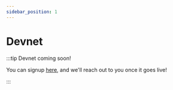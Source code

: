```yaml
---
sidebar_position: 1
---
```

# Devnet

:::tip Devnet coming soon!

You can signup [here](https://airtable.com/appr3wKRsn4VoOvpi/pagxxT6QcL0OwGH0e/form), and we'll reach out to you once it goes live! 

:::
